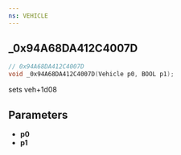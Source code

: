 ```yaml
---
ns: VEHICLE
---
```

## _0x94A68DA412C4007D

```c
// 0x94A68DA412C4007D
void _0x94A68DA412C4007D(Vehicle p0, BOOL p1);
```

sets veh+1d08

## Parameters
* **p0**
* **p1**

